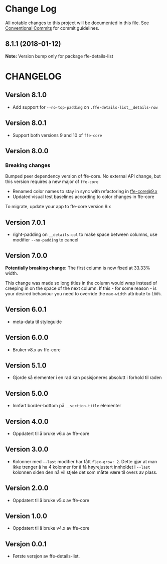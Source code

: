 # Change Log

All notable changes to this project will be documented in this file.
See [Conventional Commits](https://conventionalcommits.org) for commit guidelines.

<a name="8.1.1"></a>
## 8.1.1 (2018-01-12)




**Note:** Version bump only for package ffe-details-list

# CHANGELOG

## Version 8.1.0
* Add support for `--no-top-padding` on `.ffe-details-list__details-row`

## Version 8.0.1
* Support both versions 9 and 10 of `ffe-core`

## Version 8.0.0

### Breaking changes

Bumped peer dependency version of ffe-core. No external API change, but this version requires a new major of `ffe-core`

* Renamed color names to stay in sync with refactoring in ffe-core@9.x
* Updated visual test baselines according to color changes in ffe-core

To migrate, update your app to ffe-core version 9.x

## Version 7.0.1
* right-padding on `__details-col` to make space between columns, use modifier `--no-padding` to cancel

## Version 7.0.0

**Potentially breaking change:** The first column is now fixed at 33.33% width.

This change was made so long titles in the column would wrap instead of creeping
in on the space of the next column. If this - for some reason - is your desired
behaviour you need to override the `max-width` attribute to `100%`.

## Version 6.0.1
* meta-data til styleguide

## Version 6.0.0
* Bruker v8.x av ffe-core

## Version 5.1.0
* Gjorde så elementer i en rad kan posisjoneres absolutt i forhold til raden

## Version 5.0.0
* Innført border-bottom på `__section-title` elementer

## Version 4.0.0
* Oppdatert til å bruke v6.x av ffe-core

## Version 3.0.0
* Kolonner med `--last` modifier har fått `flex-grow: 2`. Dette gjør at man ikke trenger å ha 4 kolonner for å få høyrejustert innholdet i `--last` kolonnen siden den nå vil stjele det som måtte være til overs av plass.

## Version 2.0.0
* Oppdatert til å bruke v5.x av ffe-core

## Version 1.0.0
* Oppdatert til å bruke v4.x av ffe-core

## Versjon 0.0.1
* Første versjon av ffe-details-list.
